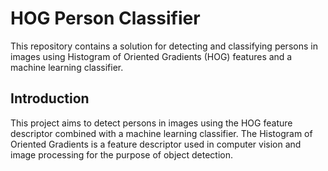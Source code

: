 # HOG Person Classifier

This repository contains a solution for detecting and classifying persons in images using Histogram of Oriented Gradients (HOG) features and a machine learning classifier.

## Introduction

This project aims to detect persons in images using the HOG feature descriptor combined with a machine learning classifier. The Histogram of Oriented Gradients is a feature descriptor used in computer vision and image processing for the purpose of object detection.
